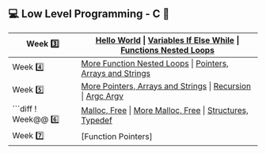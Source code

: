 ## :computer: Low Level Programming - C :floppy_disk:


|  Week :three: | [Hello World](https://github.com/vlldnt/holbertonschool-low_level_programming/tree/main/hello_world)  \|  [Variables If Else While](https://github.com/vlldnt/holbertonschool-low_level_programming/tree/main/variables_if_else_while)  \|  [Functions Nested Loops](https://github.com/vlldnt/holbertonschool-low_level_programming/tree/main/functions_nested_loops) |
| ------ | ---------------------------------------------------------------------------------------------------------------------------------------------------------------------------------------------------------------------------------------------------------------------------------------------------------------------------------------------------------------------- |
| Week :four: | [More Function Nested Loops](https://github.com/vlldnt/holbertonschool-low_level_programming/tree/main/more_functions_nested_loops)  \|  [Pointers, Arrays and Strings](https://github.com/vlldnt/holbertonschool-low_level_programming/tree/main/pointers_arrays_strings)                                                                                             |
| Week :five: | [More Pointers, Arrays and Strings](https://github.com/vlldnt/holbertonschool-low_level_programming/tree/main/pointers_arrays_strings)  \|  [Recursion](https://github.com/vlldnt/holbertonschool-low_level_programming/tree/main/recursion)  \|  [Argc Argv](https://github.com/vlldnt/holbertonschool-low_level_programming/tree/main/argc_argv)                     |
| ```diff ! Week@@ :six: | [Malloc, Free](https://github.com/vlldnt/holbertonschool-low_level_programming/tree/main/malloc_free)  \|  [More Malloc, Free](https://github.com/vlldnt/holbertonschool-low_level_programming/tree/main/more_malloc_free)  \|  [Structures, Typedef](https://github.com/vlldnt/holbertonschool-low_level_programming/tree/main/structures_typedef)                    |
| Week :seven: | [Function Pointers]                    |
